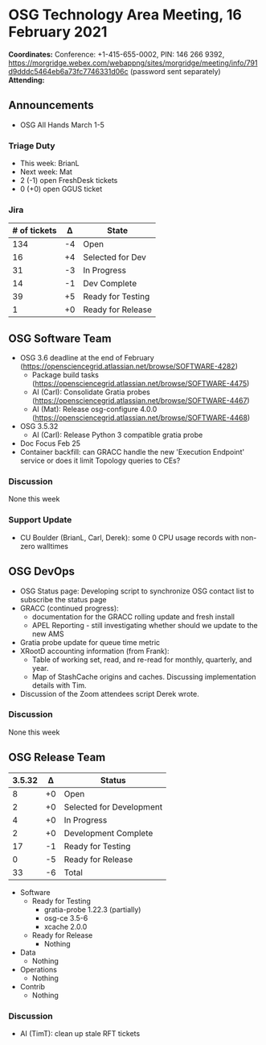 # OSG Technology Area Meeting, 16 February 2021

**Coordinates:** Conference: +1-415-655-0002, PIN: 146 266 9392, <https://morgridge.webex.com/webappng/sites/morgridge/meeting/info/791d9dddc5464eb6a73fc7746331d06c> (password sent separately)  
**Attending:**   


## Announcements

-   OSG All Hands March 1-5


### Triage Duty

-   This week: BrianL
-   Next week: Mat
-   2 (-1) open FreshDesk tickets
-   0 (+0) open GGUS ticket


### Jira

| # of tickets | &Delta; | State             |
|------------ |------- |----------------- |
| 134          | -4      | Open              |
| 16           | +4      | Selected for Dev  |
| 31           | -3      | In Progress       |
| 14           | -1      | Dev Complete      |
| 39           | +5      | Ready for Testing |
| 1            | +0      | Ready for Release |


## OSG Software Team

-   OSG 3.6 deadline at the end of February (<https://opensciencegrid.atlassian.net/browse/SOFTWARE-4282>)  
    -   Package build tasks (<https://opensciencegrid.atlassian.net/browse/SOFTWARE-4475>)
    -   AI (Carl): Consolidate Gratia probes (<https://opensciencegrid.atlassian.net/browse/SOFTWARE-4467>)
    -   AI (Mat): Release osg-configure 4.0.0 (<https://opensciencegrid.atlassian.net/browse/SOFTWARE-4468>)
-   OSG 3.5.32  
    -   AI (Carl): Release Python 3 compatible gratia probe
-   Doc Focus Feb 25
-   Container backfill: can GRACC handle the new 'Execution Endpoint' service or does it limit Topology queries to CEs?


### Discussion

None this week  


### Support Update

-   CU Boulder (BrianL, Carl, Derek): some 0 CPU usage records with non-zero walltimes


## OSG DevOps

-   OSG Status page: Developing script to synchronize OSG contact list to subscribe the status page
-   GRACC (continued progress):  
    -   documentation for the GRACC rolling update and fresh install
    -   APEL Reporting - still investigating whether should we update to the new AMS
-   Gratia probe update for queue time metric
-   XRootD accounting information (from Frank):  
    -   Table of working set, read, and re-read for monthly, quarterly, and year.
    -   Map of StashCache origins and caches.  Discussing implementation details with Tim.
-   Discussion of the Zoom attendees script Derek wrote.


### Discussion

None this week  


## OSG Release Team

| 3.5.32 | &Delta; | Status                   |
| ------ | ------- | ------------------------ |
| 8      | +0      | Open                     |
| 2      | +0      | Selected for Development |
| 4      | +0      | In Progress              |
| 2      | +0      | Development Complete     |
| 17     | -1      | Ready for Testing        |
| 0      | -5      | Ready for Release        |
| 33     | -6      | Total                    |

-   Software  
    -   Ready for Testing  
        -   gratia-probe 1.22.3 (partially)
        -   osg-ce 3.5-6
        -   xcache 2.0.0
    -   Ready for Release  
        -   Nothing
-   Data  
    -   Nothing
-   Operations  
    -   Nothing
-   Contrib  
    -   Nothing


### Discussion

-   AI (TimT): clean up stale RFT tickets
